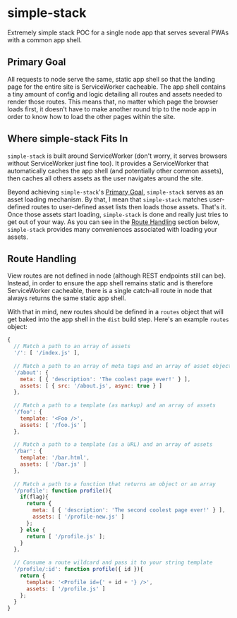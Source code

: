 # simple-stack

Extremely simple stack POC for a single node app that serves several PWAs with a common app shell.

## Primary Goal

All requests to node serve the same, static app shell so that the landing page for the entire site is ServiceWorker cacheable. The app shell contains a tiny amount of config and logic detailing all routes and assets needed to render those routes. This means that, no matter which page the browser loads first, it doesn't have to make another round trip to the node app in order to know how to load the other pages within the site.

## Where simple-stack Fits In

`simple-stack` is built around ServiceWorker (don't worry, it serves browsers without ServiceWorker just fine too). It provides a ServiceWorker that automatically caches the app shell (and potentially other common assets), then caches all others assets as the user navigates around the site.

Beyond achieving `simple-stack`'s [Primary Goal](#primary-goal), `simple-stack` serves as an asset loading mechanism. By that, I mean that `simple-stack` matches user-defined routes to user-defined asset lists then loads those assets. That's it. Once those assets start loading, `simple-stack` is done and really just tries to get out of your way. As you can see in the [Route Handling](#route-handling) section below, `simple-stack` provides many conveniences associated with loading your assets.

## Route Handling

View routes are not defined in node (although REST endpoints still can be). Instead, in order to ensure the app shell remains static and is therefore ServiceWorker cacheable, there is a single catch-all route in node that always returns the same static app shell.

With that in mind, new routes should be defined in a `routes` object that will get baked into the app shell in the `dist` build step. Here's an example `routes` object:

```js
{
  // Match a path to an array of assets
  '/': [ '/index.js' ],
  
  // Match a path to an array of meta tags and an array of asset objects
  '/about': {
    meta: [ { 'description': 'The coolest page ever!' } ],
    assets: [ { src: '/about.js', async: true } ]
  },
  
  // Match a path to a template (as markup) and an array of assets
  '/foo': {
    template: '<Foo />',
    assets: [ '/foo.js' ]
  },
  
  // Match a path to a template (as a URL) and an array of assets
  '/bar': {
    template: '/bar.html',
    assets: [ '/bar.js' ]
  },
  
  // Match a path to a function that returns an object or an array
  '/profile': function profile(){
    if(flag){
      return {
        meta: [ { 'description': 'The second coolest page ever!' } ],
        assets: [ '/profile-new.js' ]
      };
    } else {
      return [ '/profile.js' ];
    }
  },
  
  // Consume a route wildcard and pass it to your string template
  '/profile/:id': function profile({ id }){
    return {
      template: '<Profile id={' + id + '} />',
      assets: [ '/profile.js' ]
    };
  }
}
```
